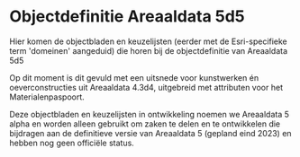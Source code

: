 ﻿# Objectdefinitie Areaaldata 5d5

Hier komen de objectbladen en keuzelijsten (eerder met de Esri-specifieke term 'domeinen' aangeduid) die horen bij de objectdefinitie van Areaaldata 5d5

Op dit moment is dit gevuld met een uitsnede voor kunstwerken én oeverconstructies uit Areaaldata 4.3d4, uitgebreid met attributen voor het Materialenpaspoort.

Deze objectbladen en keuzelijsten in ontwikkeling noemen we Areaaldata 5 alpha en worden alleen gebruikt om zaken te delen en te ontwikkelen die bijdragen aan de definitieve versie van Areaaldata 5 (gepland eind 2023) en hebben nog geen officiële status.

